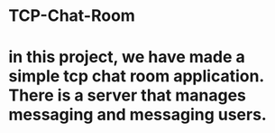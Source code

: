# TCP-Chat-Room
#  in this project, we have made a simple tcp chat room application. There is a server that manages messaging and messaging users. 
